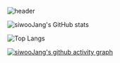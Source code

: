 ![header](https://capsule-render.vercel.app/api?type=waving&color=auto&height=300&section=header&text=siwooJang%20Github&fontSize=60)


![siwooJang's GitHub stats](https://github-readme-stats.vercel.app/api?username=siwooJang&show_icons=true&theme=tokyonight)

![Top Langs](https://github-readme-stats.vercel.app/api/top-langs/?username=siwooJang&layout=compact&theme=tokyonight)

[![siwooJang's github activity graph](https://github-readme-activity-graph.vercel.app/graph?username=siwooJang&theme=dracula)](https://github.com/ashutosh00710/github-readme-activity-graph)
